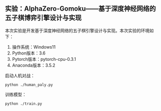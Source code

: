 ## 实验：AlphaZero-Gomoku——基于深度神经网络的五子棋博弈引擎设计与实现

本次实验是开发基于深度神经网络的五子棋引擎设计与实现。本次实验的环境如下：
1.	操作系统：Windows11
2.	Python版本：3.6
3.	Pytorch版本：pytorch-cpu-0.3.1
4.	Anaconda版本：3.5.2

启动人机对战：
```
python ./human_paly.py
```

训练模型：
```
python ./train.py
```

